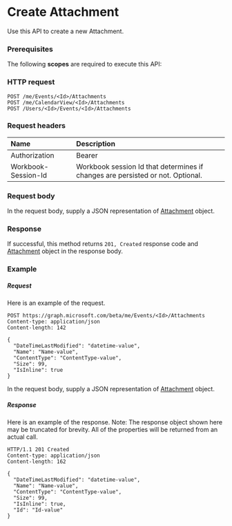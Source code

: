 # Create Attachment

Use this API to create a new Attachment.
### Prerequisites
The following **scopes** are required to execute this API: 
### HTTP request
<!-- { "blockType": "ignored" } -->
```http
POST /me/Events/<Id>/Attachments
POST /me/CalendarView/<Id>/Attachments
POST /Users/<Id>/Events/<Id>/Attachments

```
### Request headers
| Name       | Description|
|:---------------|:----------|
| Authorization  | Bearer <code>|
| Workbook-Session-Id  | Workbook session Id that determines if changes are persisted or not. Optional.|

### Request body
In the request body, supply a JSON representation of [Attachment](../resources/attachment.md) object.


### Response
If successful, this method returns `201, Created` response code and [Attachment](../resources/attachment.md) object in the response body.

### Example
##### Request
Here is an example of the request.
<!-- {
  "blockType": "request",
  "name": "create_attachment_from_event"
}-->
```http
POST https://graph.microsoft.com/beta/me/Events/<Id>/Attachments
Content-type: application/json
Content-length: 142

{
  "DateTimeLastModified": "datetime-value",
  "Name": "Name-value",
  "ContentType": "ContentType-value",
  "Size": 99,
  "IsInline": true
}
```
In the request body, supply a JSON representation of [Attachment](../resources/attachment.md) object.
##### Response
Here is an example of the response. Note: The response object shown here may be truncated for brevity. All of the properties will be returned from an actual call.
<!-- {
  "blockType": "response",
  "truncated": true,
  "@odata.type": "microsoft.graph.Attachment"
} -->
```http
HTTP/1.1 201 Created
Content-type: application/json
Content-length: 162

{
  "DateTimeLastModified": "datetime-value",
  "Name": "Name-value",
  "ContentType": "ContentType-value",
  "Size": 99,
  "IsInline": true,
  "Id": "Id-value"
}
```

<!-- uuid: 8fcb5dbc-d5aa-4681-8e31-b001d5168d79
2015-10-25 14:57:30 UTC -->
<!-- {
  "type": "#page.annotation",
  "description": "Create Attachment",
  "keywords": "",
  "section": "documentation",
  "tocPath": ""
}-->